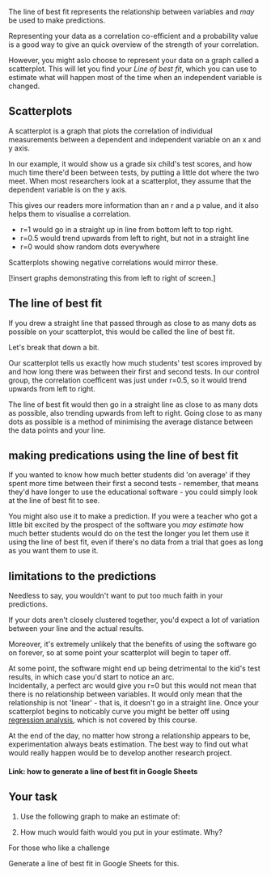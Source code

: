 The line of best fit represents the relationship between variables and _may_ be used to make predictions.  

Representing your data as a correlation co-efficient and a probability value is a good way to give an quick overview of the strength of your correlation.

However, you might aslo choose to represent your data on a graph called a scatterplot.  This will let you find your _Line of best fit_, which you can use to estimate what will happen most of the time when an independent variable is changed.
## Scatterplots

A scatterplot is a graph that plots the correlation of individual measurements between a dependent and independent variable on an x and y axis.

In our example, it would show us a grade six child's test scores, and how much time there'd been between tests, by putting a little dot where the two meet.  When most researchers look at a scatterplot, they assume that the dependent variable is on the y axis.   

This gives our readers more information than an r and a p value, and it also helps them to visualise a correlation.  

* r=1 would go in a straight up in line from bottom left to top right.
* r=0.5 would trend upwards from left to right, but not in a straight line
* r=0 would show random dots everywhere

Scatterplots showing negative correlations would mirror these.

[!insert graphs demonstrating this from left to right of screen.]

## The line of best fit

If you drew a straight line that passed through as close to as many dots as possible on your scatterplot, this would be called the line of best fit.  

Let's break that down a bit.

Our scatterplot tells us exactly how much students' test scores improved by and how long there was between their first and second tests.  In our control group, the correlation coefficent was just under r=0.5, so it would trend upwards from left to right.  

The line of best fit would then go in a straight line as close to as many dots as possible, also trending upwards from left to right. Going close to as many dots as possible is a method of minimising the average distance between the data points and your line.  

## making predications using the line of best fit

If you wanted to know how much better students did 'on average' if they spent more time between their first a second tests - remember, that means they'd have longer to use the educational software - you could simply look at the line of best fit to see.  

You might also use it to make a prediction.  If you were a teacher who got a little bit excited by the prospect of the software you _may estimate_ how much better students would do on the test the longer you let them use it using the line of best fit, even if there's no data from a trial that goes as long as you want them to use it.

## limitations to the predictions

Needless to say, you wouldn't want to put too much faith in your predictions.

If your dots aren't closely clustered together, you'd expect a lot of variation between your line and the actual results.

Moreover, it's extremely unlikely that the benefits of using the software go on forever, so at some point your scatterplot will begin to taper off. 

At some point, the software might end up being detrimental to the kid's test results, in which case you'd start to notice an arc.  
Incidentally, a perfect arc would give you r=0 but this would not mean that there is no relationship between variables.  It would only mean that the relationship is not 'linear' - that is, it doesn't go in a straight line.  Once your scatterplot begins to noticably curve you might be better off using [regression analysis](link), which is not covered by this course.

At the end of the day, no matter how strong a relationship appears to be, experimentation always beats estimation. The best way to find out what would really happen would be to develop another research project.

#### Link: how to generate a line of best fit in Google Sheets

## Your task

1. Use the following graph to make an estimate of:

2. How much would faith would you put in your estimate.  Why?

For those who like a challenge

Generate a line of best fit in Google Sheets for this.
